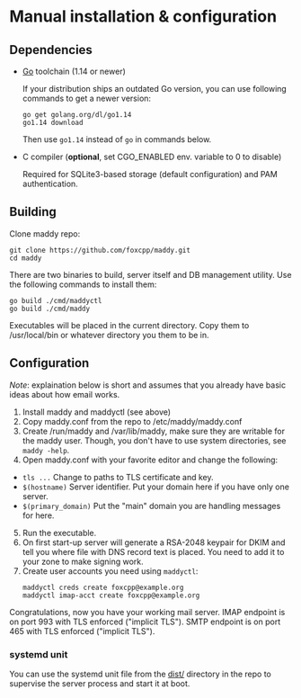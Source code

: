 # Manual installation & configuration

## Dependencies

- [Go](https://golang.org) toolchain (1.14 or newer)

  If your distribution ships an outdated Go version, you can use
  following commands to get a newer version:
  ```
  go get golang.org/dl/go1.14
  go1.14 download
  ```
  Then use `go1.14` instead of `go` in commands below.

- C compiler (**optional**, set CGO_ENABLED env. variable to 0 to disable)

  Required for SQLite3-based storage (default configuration) and PAM
  authentication.

## Building

Clone maddy repo:
```
git clone https://github.com/foxcpp/maddy.git
cd maddy
```

There are two binaries to build, server itself and DB management
utility. Use the following commands to install them:
```
go build ./cmd/maddyctl
go build ./cmd/maddy
```

Executables will be placed in the current directory. Copy them to
/usr/local/bin or whatever directory you them to be in.

## Configuration

*Note*: explaination below is short and assumes that you already have
basic ideas about how email works.

1. Install maddy and maddyctl (see above)
2. Copy maddy.conf from the repo to /etc/maddy/maddy.conf
3. Create /run/maddy and /var/lib/maddy, make sure they are writable
   for the maddy user. Though, you don't have to use system directories,
   see `maddy -help`.
4. Open maddy.conf with your favorite editor and change
   the following:
- `tls ...`
  Change to paths to TLS certificate and key.
- `$(hostname)`
  Server identifier. Put your domain here if you have only one server.
- `$(primary_domain)`
  Put the "main" domain you are handling messages for here.
5. Run the executable.
6. On first start-up server will generate a RSA-2048 keypair for DKIM and tell
   you where file with DNS record text is placed. You need to add it to your
   zone to make signing work.
7. Create user accounts you need using `maddyctl`:
   ```
   maddyctl creds create foxcpp@example.org
   maddyctl imap-acct create foxcpp@example.org
   ```

Congratulations, now you have your working mail server.
IMAP endpoint is on port 993 with TLS enforced ("implicit TLS").
SMTP endpoint is on port 465 with TLS enforced ("implicit TLS").

### systemd unit

You can use the systemd unit file from the [dist/](dist) directory in
the repo to supervise the server process and start it at boot.
